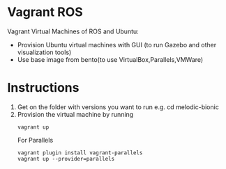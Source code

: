 # Vagrant ROS
Vagrant Virtual Machines of ROS and Ubuntu:
* Provision Ubuntu virtual machines with GUI (to run Gazebo and other visualization tools)
* Use base image from bento(to use VirtualBox,Parallels,VMWare)

# Instructions
1. Get on the folder with versions you want to run e.g. cd melodic-bionic
2. Provision the virtual machine by running
    ```
    vagrant up
    ```  
    For Parallels
    ```
    vagrant plugin install vagrant-parallels
    vagrant up --provider=parallels
    ```